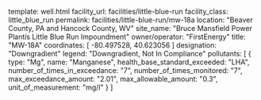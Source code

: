 template: well.html
facility_url: facilities/little-blue-run
facility_class: little_blue_run
permalink: facilities/little-blue-run/mw-18a
location: "Beaver County, PA and Hancock County, WV"
site_name: "Bruce Mansfield Power Plantís Little Blue Run Impoundment"
owner/operator: "FirstEnergy"
title: "MW-18A"
coordinates: [
  -80.497528,
  40.623056
]
designation: "Downgradient"
legend: "Downgradient, Not In Compliance"
pollutants: [
  {
  type: "Mg",
  name: "Manganese",
  health_base_standard_exceeded: "LHA",
  number_of_times_in_exceedance: "7",
  number_of_times_monitored: "7",
  max_exceedance_amount: "2.01",
  max_allowable_amount: "0.3",
  unit_of_measurement: "mg/l"
  }
]
